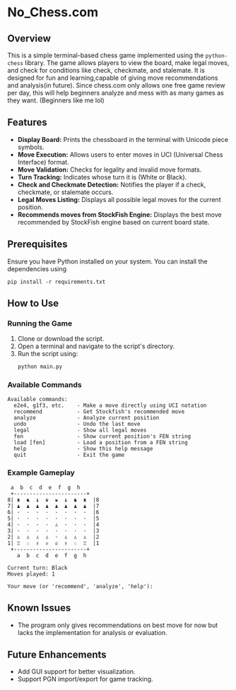 # No_Chess.com

## Overview
This is a simple terminal-based chess game implemented using the `python-chess` library. The game allows players to view the board, make legal moves, and check for conditions like check, checkmate, and stalemate. It is designed for fun and learning,capable of giving move recommendations and analysis(in future). Since chess.com only allows one free game review per day, this will help beginners analyze and mess with as many games as they want. (Beginners like me lol)

## Features
- **Display Board:** Prints the chessboard in the terminal with Unicode piece symbols.
- **Move Execution:** Allows users to enter moves in UCI (Universal Chess Interface) format.
- **Move Validation:** Checks for legality and invalid move formats.
- **Turn Tracking:** Indicates whose turn it is (White or Black).
- **Check and Checkmate Detection:** Notifies the player if a check, checkmate, or stalemate occurs.
- **Legal Moves Listing:** Displays all possible legal moves for the current position.
- **Recommends moves from StockFish Engine:** Displays the best move recommended by StockFish engine based on current board state.

## Prerequisites
Ensure you have Python installed on your system. You can install the dependencies using 
```
pip install -r requirements.txt
```

## How to Use
### Running the Game
1. Clone or download the script.
2. Open a terminal and navigate to the script's directory.
3. Run the script using:
   ```sh
   python main.py
   ```

### Available Commands
```
Available commands:
  e2e4, g1f3, etc.    - Make a move directly using UCI notation
  recommend           - Get Stockfish's recommended move
  analyze             - Analyze current position
  undo                - Undo the last move
  legal               - Show all legal moves
  fen                 - Show current position's FEN string
  load [fen]          - Load a position from a FEN string
  help                - Show this help message
  quit                - Exit the game
```

### Example Gameplay
```
 a  b  c  d  e  f  g  h
 +-----------------------+
8| ♜  ♞  ♝  ♛  ♚  ♝  ♞  ♜  |8
7| ♟  ♟  ♟  ♟  ♟  ♟  ♟  ♟  |7
6| ·  ·  ·  ·  ·  ·  ·  ·  |6
5| ·  ·  ·  ·  ·  ·  ·  ·  |5
4| ·  ·  ·  ·  ♙  ·  ·  ·  |4
3| ·  ·  ·  ·  ·  ·  ·  ·  |3
2| ♙  ♙  ♙  ♙  ·  ♙  ♙  ♙  |2
1| ♖  ♘  ♗  ♕  ♔  ♗  ♘  ♖  |1
 +-----------------------+
   a  b  c  d  e  f  g  h

Current turn: Black
Moves played: 1

Your move (or 'recommend', 'analyze', 'help'): 
```

## Known Issues
- The program only gives recommendations on best move for now but lacks the implementation for analysis or evaluation.

## Future Enhancements
- Add GUI support for better visualization.
- Support PGN import/export for game tracking.
